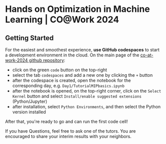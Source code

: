 # Hands on Optimization in Machine Learning | CO@Work 2024

## Getting Started
For the easiest and smoothest experience, **use GitHub codespaces** to start a development environment in the cloud. On the main page of the [co-at-work-2024 github repository](https://github.com/b-turan/deeplearning-co-at-work2024):
  - click on the green `code` button on the top-right
  - select the tab `codespaces` and add a new one by clicking the `+` button
  - after the codespace is created, open the notebook for the corresponding day, e.g. `Day1/TutorialMIPbasics.ipynb`
  - after the notebook is opened, on the top-right corner, click on the `Select Kernel` button and select `Install/enable suggested extensions` (Python/Jupyter)
  - after installation, select `Python Environments`, and then select the Python version installed

After that, you're ready to go and can run the first code cell!

If you have Questions, feel free to ask one of the tutors. You are encouraged to share your interim results with your neighbors.
